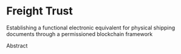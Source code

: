 # 

# 

# Freight Trust



Establishing a functional electronic equivalent for physical shipping documents through a permissioned blockchain framework



Abstract





